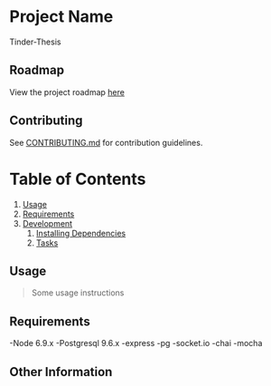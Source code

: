 # Project Name

Tinder-Thesis

## Roadmap

View the project roadmap [here](LINK_TO_DOC)

## Contributing

See [CONTRIBUTING.md](CONTRIBUTING.md) for contribution guidelines.

# Table of Contents

1. [Usage](#Usage)
1. [Requirements](#requirements)
1. [Development](#development)
    1. [Installing Dependencies](#installing-dependencies)
    1. [Tasks](#tasks)

## Usage

> Some usage instructions

## Requirements

-Node 6.9.x
-Postgresql 9.6.x
-express
-pg
-socket.io
-chai
-mocha

## Other Information



